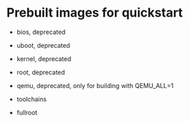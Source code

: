 
# Prebuilt images for quickstart

- bios, deprecated
- uboot, deprecated
- kernel, deprecated
- root, deprecated
- qemu, deprecated, only for building with QEMU_ALL=1

- toolchains
- fullroot
